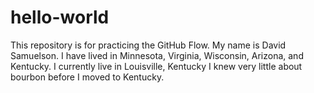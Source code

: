 # hello-world
This repository is for practicing the GitHub Flow.
My name is David Samuelson. I have lived in Minnesota, Virginia, Wisconsin, Arizona, and Kentucky.
I currently live in Louisville, Kentucky
I knew very little about bourbon before I moved to Kentucky.
